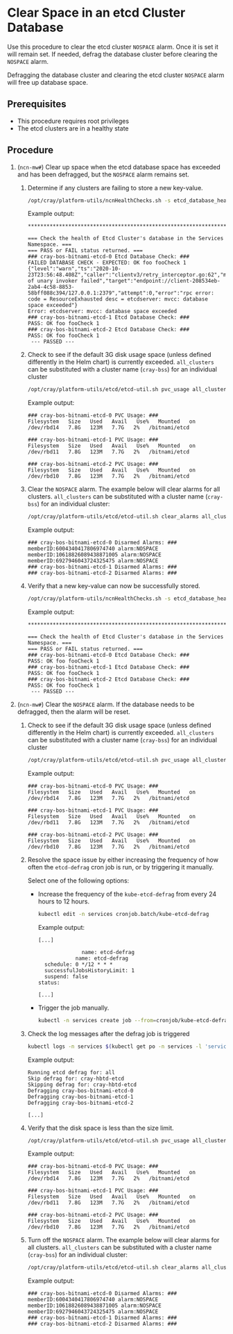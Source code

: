 # Clear Space in an etcd Cluster Database

Use this procedure to clear the etcd cluster `NOSPACE` alarm. Once it is set it will remain set. If needed, defrag the database cluster before clearing the `NOSPACE` alarm.

Defragging the database cluster and clearing the etcd cluster `NOSPACE` alarm will free up database space.

## Prerequisites

- This procedure requires root privileges
- The etcd clusters are in a healthy state

## Procedure

1. (`ncn-mw#`) Clear up space when the etcd database space has exceeded and has been defragged, but the `NOSPACE` alarm remains set.

    1. Determine if any clusters are failing to store a new key-value.

        ```bash
        /opt/cray/platform-utils/ncnHealthChecks.sh -s etcd_database_health
        ```

        Example output:

        ```text
        **************************************************************************

        === Check the health of Etcd Cluster's database in the Services Namespace. ===
        === PASS or FAIL status returned. ===
        ### cray-bos-bitnami-etcd-0 Etcd Database Check: ###
        FAILED DATABASE CHECK - EXPECTED: OK foo fooCheck 1
        {"level":"warn","ts":"2020-10-23T23:56:48.408Z","caller":"clientv3/retry_interceptor.go:62","msg":"retrying of unary invoker failed","target":"endpoint://client-208534eb-2ab4-4c58-8853-58bff088c394/127.0.0.1:2379","attempt":0,"error":"rpc error: code = ResourceExhausted desc = etcdserver: mvcc: database space exceeded"}
        Error: etcdserver: mvcc: database space exceeded
        ### cray-bos-bitnami-etcd-1 Etcd Database Check: ###
        PASS: OK foo fooCheck 1
        ### cray-bos-bitnami-etcd-2 Etcd Database Check: ###
        PASS: OK foo fooCheck 1
         --- PASSED ---
        ```

    1. Check to see if the default 3G disk usage space \(unless defined differently in the Helm chart\) is currently exceeded. `all_clusters` can be substituted with a cluster name (`cray-bss`) for an individual cluster

        ```bash
        /opt/cray/platform-utils/etcd/etcd-util.sh pvc_usage all_clusters
        ```

        Example output:

        ```text
        ### cray-bos-bitnami-etcd-0 PVC Usage: ###
        Filesystem   Size   Used   Avail   Use%   Mounted   on
        /dev/rbd14   7.8G   123M   7.7G   2%   /bitnami/etcd

        ### cray-bos-bitnami-etcd-1 PVC Usage: ###
        Filesystem   Size   Used   Avail   Use%   Mounted   on
        /dev/rbd11   7.8G   123M   7.7G   2%   /bitnami/etcd

        ### cray-bos-bitnami-etcd-2 PVC Usage: ###
        Filesystem   Size   Used   Avail   Use%   Mounted   on
        /dev/rbd10   7.8G   123M   7.7G   2%   /bitnami/etcd
        ```

    1. Clear the `NOSPACE` alarm. The example below will clear alarms for all clusters. `all_clusters` can be substituted with a cluster name (`cray-bss`) for an individual cluster:

       ```bash
       /opt/cray/platform-utils/etcd/etcd-util.sh clear_alarms all_clusters
       ```

       Example output:

       ```text
       ### cray-bos-bitnami-etcd-0 Disarmed Alarms: ###
       memberID:6004340417806974740 alarm:NOSPACE
       memberID:10618826089438871005 alarm:NOSPACE
       memberID:6927946043724325475 alarm:NOSPACE
       ### cray-bos-bitnami-etcd-1 Disarmed Alarms: ###
       ### cray-bos-bitnami-etcd-2 Disarmed Alarms: ###
       ```

    1. Verify that a new key-value can now be successfully stored.

        ```bash
        /opt/cray/platform-utils/ncnHealthChecks.sh -s etcd_database_health
        ```

        Example output:

        ```text
        **************************************************************************
        
        === Check the health of Etcd Cluster's database in the Services Namespace. ===
        === PASS or FAIL status returned. ===
        ### cray-bos-bitnami-etcd-0 Etcd Database Check: ###
        PASS: OK foo fooCheck 1
        ### cray-bos-bitnami-etcd-1 Etcd Database Check: ###
        PASS: OK foo fooCheck 1
        ### cray-bos-bitnami-etcd-2 Etcd Database Check: ###
        PASS: OK foo fooCheck 1
         --- PASSED ---
        ```

1. (`ncn-mw#`) Clear the `NOSPACE` alarm. If the database needs to be defragged, then the alarm will be reset.

    1. Check to see if the default 3G disk usage space \(unless defined differently in the Helm chart\) is currently exceeded. `all_clusters` can be substituted with a cluster name (`cray-bss`) for an individual cluster

        ```bash
        /opt/cray/platform-utils/etcd/etcd-util.sh pvc_usage all_clusters
        ```

        Example output:

        ```text
        ### cray-bos-bitnami-etcd-0 PVC Usage: ###
        Filesystem   Size   Used   Avail   Use%   Mounted   on
        /dev/rbd14   7.8G   123M   7.7G   2%   /bitnami/etcd

        ### cray-bos-bitnami-etcd-1 PVC Usage: ###
        Filesystem   Size   Used   Avail   Use%   Mounted   on
        /dev/rbd11   7.8G   123M   7.7G   2%   /bitnami/etcd

        ### cray-bos-bitnami-etcd-2 PVC Usage: ###
        Filesystem   Size   Used   Avail   Use%   Mounted   on
        /dev/rbd10   7.8G   123M   7.7G   2%   /bitnami/etcd
        ```

    1. Resolve the space issue by either increasing the frequency of how often the `etcd-defrag` cron job is run, or by triggering it manually.

        Select one of the following options:

        - Increase the frequency of the `kube-etcd-defrag` from every 24 hours to 12 hours.

            ```bash
            kubectl edit -n services cronjob.batch/kube-etcd-defrag
            ```

            Example output:

            ```text
            [...]

                          name: etcd-defrag
                        name: etcd-defrag
              schedule: 0 */12 * * *
              successfulJobsHistoryLimit: 1
              suspend: false
            status:

            [...]
            ```

        - Trigger the job manually.

            ```bash
            kubectl -n services create job --from=cronjob/kube-etcd-defrag kube-etcd-defrag
            ```

    1. Check the log messages after the defrag job is triggered

        ```bash
        kubectl logs -n services $(kubectl get po -n services -l 'service.istio.io/canonical-name=kube-etcd-defrag' --sort-by=.metadata.creationTimestamp | tail -1 | awk '{print $1}')
        ```

        Example output:

        ```text
        Running etcd defrag for: all
        Skip defrag for: cray-hbtd-etcd
        Skipping defrag for: cray-hbtd-etcd
        Defragging cray-bos-bitnami-etcd-0
        Defragging cray-bos-bitnami-etcd-1
        Defragging cray-bos-bitnami-etcd-2

        [...]
        ```

    1. Verify that the disk space is less than the size limit.

        ```bash
        /opt/cray/platform-utils/etcd/etcd-util.sh pvc_usage all_clusters
        ```

        Example output:

        ```text
        ### cray-bos-bitnami-etcd-0 PVC Usage: ###
        Filesystem   Size   Used   Avail   Use%   Mounted   on
        /dev/rbd14   7.8G   123M   7.7G   2%   /bitnami/etcd

        ### cray-bos-bitnami-etcd-1 PVC Usage: ###
        Filesystem   Size   Used   Avail   Use%   Mounted   on
        /dev/rbd11   7.8G   123M   7.7G   2%   /bitnami/etcd

        ### cray-bos-bitnami-etcd-2 PVC Usage: ###
        Filesystem   Size   Used   Avail   Use%   Mounted   on
        /dev/rbd10   7.8G   123M   7.7G   2%   /bitnami/etcd
        ```

    1. Turn off the `NOSPACE` alarm. The example below will clear alarms for all clusters. `all_clusters` can be substituted with a cluster name (`cray-bss`) for an individual cluster:

        ```bash
        /opt/cray/platform-utils/etcd/etcd-util.sh clear_alarms all_clusters
        ```

        Example output:

        ```text
        ### cray-bos-bitnami-etcd-0 Disarmed Alarms: ###
        memberID:6004340417806974740 alarm:NOSPACE
        memberID:10618826089438871005 alarm:NOSPACE
        memberID:6927946043724325475 alarm:NOSPACE
        ### cray-bos-bitnami-etcd-1 Disarmed Alarms: ###
        ### cray-bos-bitnami-etcd-2 Disarmed Alarms: ###
        ```
